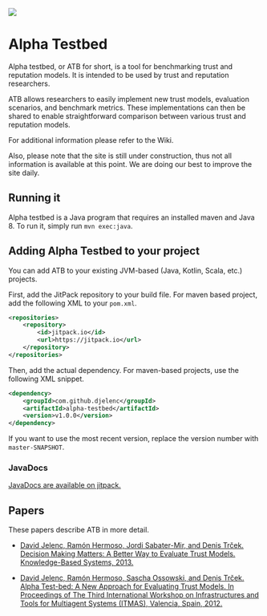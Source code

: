 [![](https://jitpack.io/v/djelenc/alpha-testbed.svg)](https://jitpack.io/#djelenc/alpha-testbed)

# Alpha Testbed

Alpha testbed, or ATB for short, is a tool for benchmarking trust and reputation models. It is intended to be used by trust and reputation researchers.

ATB allows researchers to easily implement new trust models, evaluation scenarios, and benchmark metrics. These implementations can then be shared to enable straightforward comparison between various trust and reputation models.

For additional information please refer to the Wiki.

Also, please note that the site is still under construction, thus not all information is available at this point. We are doing our best to improve the site daily.

## Running it

Alpha testbed is a Java program that requires an installed maven and Java 8. To run it, simply run `mvn exec:java`. 

## Adding Alpha Testbed to your project

You can add ATB to your existing JVM-based (Java, Kotlin, Scala, etc.) projects.

First, add the JitPack repository to your build file. For maven based project,  add the following XML to your `pom.xml`.
```xml
<repositories>
	<repository>
	    <id>jitpack.io</id>
	    <url>https://jitpack.io</url>
	</repository>
</repositories>
```
Then, add the actual dependency. For maven-based projects, use the following XML snippet.
```xml
<dependency>
	<groupId>com.github.djelenc</groupId>
	<artifactId>alpha-testbed</artifactId>
	<version>v1.0.0</version>
</dependency>
```
If you want to use the most recent version, replace the version number with `master-SNAPSHOT`.

### JavaDocs

[JavaDocs are available on jitpack.](https://jitpack.io/com/github/djelenc/alpha-testbed/v1.0.0/javadoc/index.html)

## Papers

These papers describe ATB in more detail.

* [David Jelenc, Ramón Hermoso, Jordi Sabater-Mir, and Denis Trček. Decision Making Matters: A Better Way to Evaluate Trust Models. Knowledge-Based Systems, 2013.](http://www.sciencedirect.com/science/article/pii/S0950705113002189)

* [David Jelenc, Ramón Hermoso, Sascha Ossowski, and Denis Trček. Alpha Test-bed: A New Approach for Evaluating Trust Models. In Proceedings of The Third International Workshop on Infrastructures and Tools for Multiagent Systems (ITMAS), Valencia, Spain, 2012.](http://riunet.upv.es/bitstream/handle/10251/16889/ITMAS%202012%20.pdf?...#page=57)
